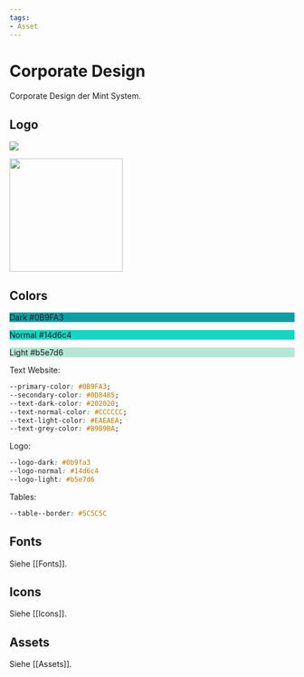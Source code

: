 ```yaml
---
tags:
- Asset
---
```

# Corporate Design
Corporate Design der Mint System.

## Logo

![](https://www.mint-system.ch/theme_mint_system/static/img/logo.svg)

<img src="https://www.mint-system.ch/theme_mint_system/static/img/logo.svg" width="200" />

## Colors

<div style="background-color: #0B9FA3;"><p>Dark #0B9FA3</p></div>
<div style="background-color: #14d6c4;"><p>Normal #14d6c4</p></div>
<div style="background-color: #b5e7d6;"><p>Light #b5e7d6</p></div>

Text Website:

```css
--primary-color: #0B9FA3;
--secondary-color: #0D8485;
--text-dark-color: #202020;
--text-normal-color: #CCCCCC;
--text-light-color: #EAEAEA;	
--text-grey-color: #B9B9BA;
```

Logo:

```css
--logo-dark: #0b9fa3
--logo-normal: #14d6c4
--logo-light: #b5e7d6
```

Tables:

```css
--table--border: #5C5C5C
```

## Fonts

Siehe [[Fonts]].

## Icons

Siehe [[Icons]].

## Assets

Siehe [[Assets]].